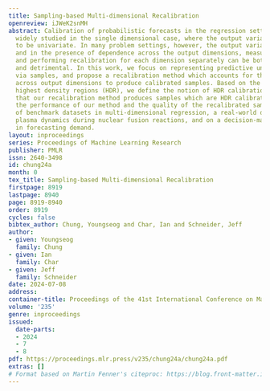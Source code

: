 ```yaml
---
title: Sampling-based Multi-dimensional Recalibration
openreview: iJWeK2snMH
abstract: Calibration of probabilistic forecasts in the regression setting has been
  widely studied in the single dimensional case, where the output variables are assumed
  to be univariate. In many problem settings, however, the output variables are multi-dimensional,
  and in the presence of dependence across the output dimensions, measuring calibration
  and performing recalibration for each dimension separately can be both misleading
  and detrimental. In this work, we focus on representing predictive uncertainties
  via samples, and propose a recalibration method which accounts for the joint distribution
  across output dimensions to produce calibrated samples. Based on the concept of
  highest density regions (HDR), we define the notion of HDR calibration, and show
  that our recalibration method produces samples which are HDR calibrated. We demonstrate
  the performance of our method and the quality of the recalibrated samples on a suite
  of benchmark datasets in multi-dimensional regression, a real-world dataset in modeling
  plasma dynamics during nuclear fusion reactions, and on a decision-making application
  in forecasting demand.
layout: inproceedings
series: Proceedings of Machine Learning Research
publisher: PMLR
issn: 2640-3498
id: chung24a
month: 0
tex_title: Sampling-based Multi-dimensional Recalibration
firstpage: 8919
lastpage: 8940
page: 8919-8940
order: 8919
cycles: false
bibtex_author: Chung, Youngseog and Char, Ian and Schneider, Jeff
author:
- given: Youngseog
  family: Chung
- given: Ian
  family: Char
- given: Jeff
  family: Schneider
date: 2024-07-08
address:
container-title: Proceedings of the 41st International Conference on Machine Learning
volume: '235'
genre: inproceedings
issued:
  date-parts:
  - 2024
  - 7
  - 8
pdf: https://proceedings.mlr.press/v235/chung24a/chung24a.pdf
extras: []
# Format based on Martin Fenner's citeproc: https://blog.front-matter.io/posts/citeproc-yaml-for-bibliographies/
---
```

